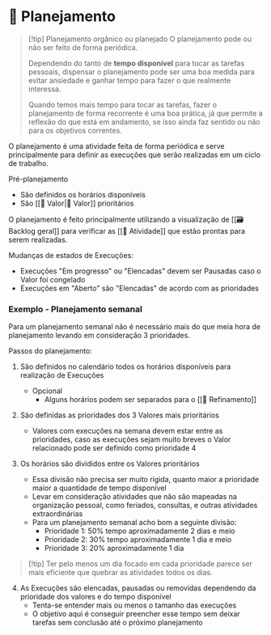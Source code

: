 # 📆 Planejamento

> [!tip] Planejamento orgânico ou planejado
> O planejamento pode ou não ser feito de forma periódica. 
> 
> Dependendo do tanto de **tempo disponível** para tocar as tarefas pessoais, dispensar o planejamento pode ser uma boa medida para evitar ansiedade e ganhar tempo para fazer o que realmente interessa.
> 
> Quando temos mais tempo para tocar as tarefas, fazer o planejamento de forma recorrente é uma boa prática, já que permite a reflexão do que está em andamento, se isso ainda faz sentido ou não para os objetivos correntes.

O planejamento é uma atividade feita de forma periódica e serve principalmente para definir as execuções que serão realizadas em um ciclo de trabalho.

Pré-planejamento

- São definidos os horários disponíveis
- São [[🌟 Valor|🌟 Valor]] prioritários

O planejamento é feito principalmente utilizando a visualização de [[🗃️ Backlog geral]] para verificar as [[🚧 Atividade]] que estão prontas para serem realizadas.

Mudanças de estados de Execuções:

- Execuções "Em progresso" ou "Elencadas" devem ser Pausadas caso o Valor foi congelado
- Execuções em "Aberto" são "Elencadas" de acordo com as prioridades

### Exemplo - Planejamento semanal

Para um planejamento semanal não é necessário mais do que meia hora de planejamento levando em consideração 3 prioridades.

Passos do planejamento:

1. São definidos no calendário todos os horários disponíveis para realização de Execuções
	- Opcional
		- Alguns horários podem ser separados para o [[🔬 Refinamento]]

2. São definidas as prioridades dos 3 Valores mais prioritários
	- Valores com execuções na semana devem estar entre as prioridades, caso as execuções sejam muito breves o Valor relacionado pode ser definido como prioridade 4

3. Os horários são divididos entre os Valores prioritários
	- Essa divisão não precisa ser muito rígida, quanto maior a prioridade maior a quantidade de tempo disponível
	- Levar em consideração atividades que não são mapeadas na organização pessoal, como feriados, consultas, e outras atividades extraordinárias
	- Para um planejamento semanal acho bom a seguinte divisão:
		- Prioridade 1: 50% tempo aproximadamente 2 dias e meio
		- Prioridade 2: 30% tempo aproximadamente 1 dia e meio
		- Prioridade 3: 20% aproximadamente 1 dia

> [!tip] Ter pelo menos um dia focado em cada prioridade parece ser mais eficiente que quebrar as atividades todos os dias.

4. As Execuções são elencadas, pausadas ou removidas dependendo da prioridade dos valores e do tempo disponível
	- Tenta-se entender mais ou menos o tamanho das execuções
	- O objetivo aqui é conseguir preencher esse tempo sem deixar tarefas sem conclusão até o próximo planejamento
